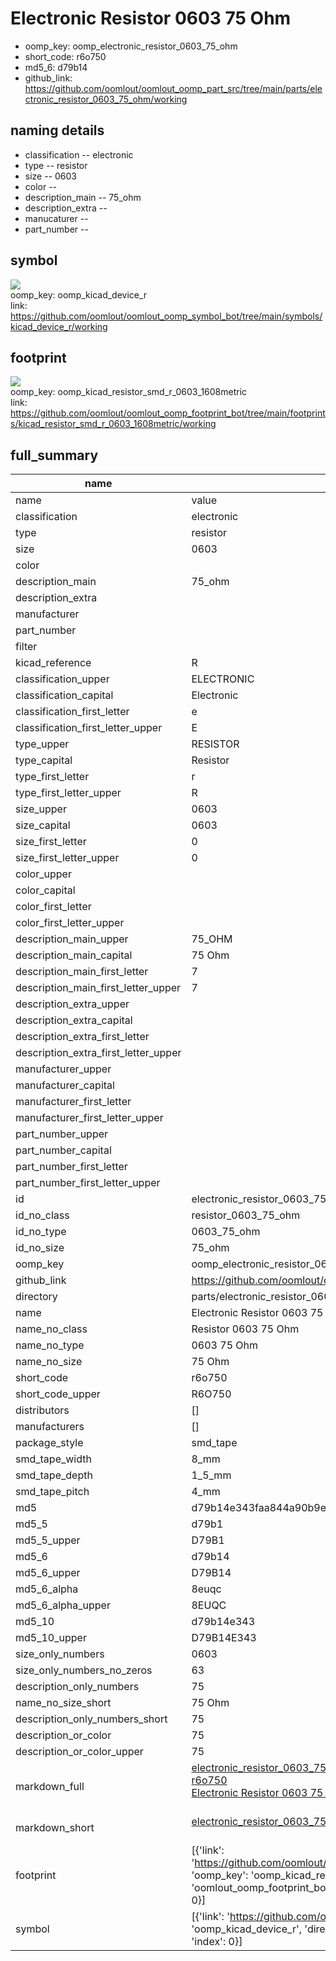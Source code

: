 # Electronic Resistor 0603 75 Ohm

  
* oomp_key: oomp_electronic_resistor_0603_75_ohm 
* short_code: r6o750
* md5_6: d79b14  
* github_link: https://github.com/oomlout/oomlout_oomp_part_src/tree/main/parts/electronic_resistor_0603_75_ohm/working  
## naming details
* classification -- electronic
* type -- resistor
* size -- 0603
* color -- 
* description_main -- 75_ohm
* description_extra -- 
* manucaturer -- 
* part_number -- 



## symbol

![](symbol/{index}}/working/working_600.png)  
oomp_key: oomp_kicad_device_r  
link: https://github.com/oomlout/oomlout_oomp_symbol_bot/tree/main/symbols/kicad_device_r/working  

## footprint

![](footprint/{index}/working/working_600.png)  
oomp_key: oomp_kicad_resistor_smd_r_0603_1608metric  
link: https://github.com/oomlout/oomlout_oomp_footprint_bot/tree/main/footprints/kicad_resistor_smd_r_0603_1608metric/working  

## full_summary
| name | value | 
| --- | --- | 
| name | value | 
| classification | electronic | 
| type | resistor | 
| size | 0603 | 
| color |  | 
| description_main | 75_ohm | 
| description_extra |  | 
| manufacturer |  | 
| part_number |  | 
| filter |  | 
| kicad_reference | R | 
| classification_upper | ELECTRONIC | 
| classification_capital | Electronic | 
| classification_first_letter | e | 
| classification_first_letter_upper | E | 
| type_upper | RESISTOR | 
| type_capital | Resistor | 
| type_first_letter | r | 
| type_first_letter_upper | R | 
| size_upper | 0603 | 
| size_capital | 0603 | 
| size_first_letter | 0 | 
| size_first_letter_upper | 0 | 
| color_upper |  | 
| color_capital |  | 
| color_first_letter |  | 
| color_first_letter_upper |  | 
| description_main_upper | 75_OHM | 
| description_main_capital | 75 Ohm | 
| description_main_first_letter | 7 | 
| description_main_first_letter_upper | 7 | 
| description_extra_upper |  | 
| description_extra_capital |  | 
| description_extra_first_letter |  | 
| description_extra_first_letter_upper |  | 
| manufacturer_upper |  | 
| manufacturer_capital |  | 
| manufacturer_first_letter |  | 
| manufacturer_first_letter_upper |  | 
| part_number_upper |  | 
| part_number_capital |  | 
| part_number_first_letter |  | 
| part_number_first_letter_upper |  | 
| id | electronic_resistor_0603_75_ohm | 
| id_no_class | resistor_0603_75_ohm | 
| id_no_type | 0603_75_ohm | 
| id_no_size | 75_ohm | 
| oomp_key | oomp_electronic_resistor_0603_75_ohm | 
| github_link | https://github.com/oomlout/oomlout_oomp_part_src/tree/main/parts/electronic_resistor_0603_75_ohm/working | 
| directory | parts/electronic_resistor_0603_75_ohm | 
| name | Electronic Resistor 0603 75 Ohm | 
| name_no_class | Resistor 0603 75 Ohm | 
| name_no_type | 0603 75 Ohm | 
| name_no_size | 75 Ohm | 
| short_code | r6o750 | 
| short_code_upper | R6O750 | 
| distributors | [] | 
| manufacturers | [] | 
| package_style | smd_tape | 
| smd_tape_width | 8_mm | 
| smd_tape_depth | 1_5_mm | 
| smd_tape_pitch | 4_mm | 
| md5 | d79b14e343faa844a90b9eaf68f3e1c0 | 
| md5_5 | d79b1 | 
| md5_5_upper | D79B1 | 
| md5_6 | d79b14 | 
| md5_6_upper | D79B14 | 
| md5_6_alpha | 8euqc | 
| md5_6_alpha_upper | 8EUQC | 
| md5_10 | d79b14e343 | 
| md5_10_upper | D79B14E343 | 
| size_only_numbers | 0603 | 
| size_only_numbers_no_zeros | 63 | 
| description_only_numbers | 75 | 
| name_no_size_short | 75 Ohm | 
| description_only_numbers_short | 75 | 
| description_or_color | 75 | 
| description_or_color_upper | 75 | 
| markdown_full | [electronic_resistor_0603_75_ohm](https://github.com/oomlout/oomlout_oomp_part_src/tree/main/parts/electronic_resistor_0603_75_ohm/working)<br>[r6o750](https://github.com/oomlout/oomlout_oomp_part_src/tree/main/parts/electronic_resistor_0603_75_ohm/working)<br>[Electronic Resistor 0603 75 Ohm](https://github.com/oomlout/oomlout_oomp_part_src/tree/main/parts/electronic_resistor_0603_75_ohm/working)<br><br> | 
| markdown_short | [electronic_resistor_0603_75_ohm](https://github.com/oomlout/oomlout_oomp_part_src/tree/main/parts/electronic_resistor_0603_75_ohm/working)<br><br> | 
| footprint | [{'link': 'https://github.com/oomlout/oomlout_oomp_footprint_bot/tree/main/foootprntss/kicad_resistor_smd_r_0603_1608metric', 'oomp_key': 'oomp_kicad_resistor_smd_r_0603_1608metric', 'directory': 'oomlout_oomp_footprint_bot/footprints/kicad_resistor_smd_r_0603_1608metric//working/working.kicad_mod', 'index': 0}] | 
| symbol | [{'link': 'https://github.com/oomlout/oomlout_oomp_symbol_bot/tree/main/symbols/kicad_device_r', 'oomp_key': 'oomp_kicad_device_r', 'directory': 'oomlout_oomp_symbol_bot/symbols/kicad_device_r//working/working.kicad_sym', 'index': 0}] | 
